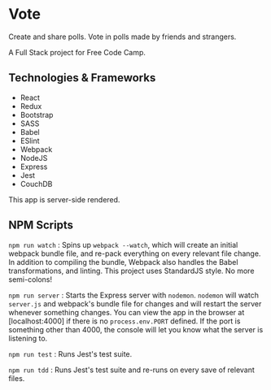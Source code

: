 # Vote

Create and share polls. Vote in polls made by friends and strangers.

A Full Stack project for Free Code Camp.

## Technologies & Frameworks

- React
- Redux
- Bootstrap
- SASS
- Babel
- ESlint
- Webpack
- NodeJS
- Express
- Jest
- CouchDB

This app is server-side rendered. 

## NPM Scripts

`npm run watch` : Spins up `webpack --watch`, which will create an initial webpack bundle file, and re-pack everything on every relevant file change. In addition to compiling the bundle, Webpack also handles the Babel transformations, and linting. This project uses StandardJS style. No more semi-colons!

`npm run server` : Starts the Express server with `nodemon`. `nodemon` will watch `server.js` and webpack's bundle file for changes and will restart the server whenever something changes. You can view the app in the browser at [localhost:4000] if there is no `process.env.PORT` defined. If the port is something other than 4000, the console will let you know what the server is listening to.

`npm run test` : Runs Jest's test suite.

`npm run tdd` : Runs Jest's test suite and re-runs on every save of relevant files.

